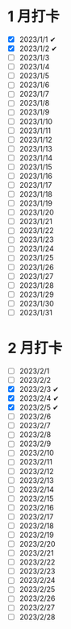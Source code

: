 # 1 月打卡

- [x] 2023/1/1 ✔
- [x] 2023/1/2 ✔
- [ ] 2023/1/3 
- [ ] 2023/1/4 
- [ ] 2023/1/5 
- [ ] 2023/1/6 
- [ ] 2023/1/7 
- [ ] 2023/1/8 
- [ ] 2023/1/9 
- [ ] 2023/1/10
- [ ] 2023/1/11
- [ ] 2023/1/12
- [ ] 2023/1/13
- [ ] 2023/1/14
- [ ] 2023/1/15
- [ ] 2023/1/16
- [ ] 2023/1/17
- [ ] 2023/1/18
- [ ] 2023/1/19
- [ ] 2023/1/20
- [ ] 2023/1/21
- [ ] 2023/1/22
- [ ] 2023/1/23
- [ ] 2023/1/24
- [ ] 2023/1/25
- [ ] 2023/1/26
- [ ] 2023/1/27
- [ ] 2023/1/28
- [ ] 2023/1/29
- [ ] 2023/1/30
- [ ] 2023/1/31

# 2 月打卡

- [ ] 2023/2/1
- [ ] 2023/2/2
- [x] 2023/2/3 ✔
- [x] 2023/2/4 ✔
- [x] 2023/2/5 ✔
- [ ] 2023/2/6 
- [ ] 2023/2/7 
- [ ] 2023/2/8 
- [ ] 2023/2/9 
- [ ] 2023/2/10
- [ ] 2023/2/11
- [ ] 2023/2/12
- [ ] 2023/2/13
- [ ] 2023/2/14
- [ ] 2023/2/15
- [ ] 2023/2/16
- [ ] 2023/2/17
- [ ] 2023/2/18
- [ ] 2023/2/19
- [ ] 2023/2/20
- [ ] 2023/2/21
- [ ] 2023/2/22
- [ ] 2023/2/23
- [ ] 2023/2/24
- [ ] 2023/2/25
- [ ] 2023/2/26
- [ ] 2023/2/27
- [ ] 2023/2/28
